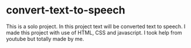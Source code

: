 # convert-text-to-speech
This is a solo project. In this project text will be converted text to speech. I made this project with use of HTML, CSS and javascript. I took help from youtube but totally made by me. 
